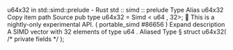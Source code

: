 u64x32 in std::simd::prelude - Rust
std
::
simd
::
prelude
Type Alias
u64x32
Copy item path
Source
pub type u64x32 =
Simd
<
u64
, 32>;
🔬
This is a nightly-only experimental API. (
portable_simd
#86656
)
Expand description
A SIMD vector with 32 elements of type
u64
.
Aliased Type
§
struct u64x32(
/* private fields */
);